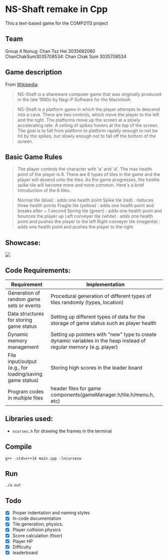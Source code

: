 # NS-Shaft remake in Cpp
This a text-based game for the COMP2113 project

## Team 
Group 4 
Nonug: Chan Tsz Hei 3035692060  
ChanChakSum3035708534: Chan Chak Sum 3035708534

## Game description
From [Wikipedia](https://en.wikipedia.org/wiki/NS-Shaft):
> NS-Shaft is a shareware computer game that was originally produced in the late 1990s by Nagi-P Software for the Macintosh.  

> NS-Shaft is a platform game in which the player attempts to descend into a cave. There are two controls, which move the player to the left and the right. The platforms move up the screen at a slowly accelerating rate. A ceiling of spikes hovers at the top of the screen. The goal is to fall from platform to platform rapidly enough to not be hit by the spikes, but slowly enough not to fall off the bottom of the screen.  

## Basic Game Rules
> The player controls the character with 'a' and 'd'. The max health point of the player is 9.
There are 6 types of tiles in the game and the player will desend onto the tiles. As the game progresses, the hostile spike tile will become more and more common. Here's a brief introduction of the 6 tiles. 

> Normal tile (blue) : adds one health point
> Spike tile (red) : reduces three health points
> Fragile tile (yellow) : adds one health point and breaks after ~ 1 second
> Spring tile (green) : adds one health point and bounces the player up 
> Left conveyer tile (white) : adds one health point and pushes the player to the left
> Right conveyer tile (magenta) : adds one health point and pushes the player to the right


## Showcase:
[![](http://img.youtube.com/vi/-SksNwLmSSE/0.jpg)](https://youtu.be/-SksNwLmSSE?t=32 "")

## Code Requirements:
Requirement | Implementation
------------ | -------------
Generation of random game sets or events | Procedural generation of different types of tiles randomly (types, location)
Data structures for storing game status | Setting up different types of data for the storage of game status such as player health 
Dynamic memory management | Setting up pointers with "new" type to create dynamic variables in the heap instead of regular memory (e.g. player)
File input/output (e.g., for loading/saving game status) | Storing high scores in the leader board
Program codes in multiple files | header files for game components(gameManager.h/tile.h/menu.h, etc)   

## Libraries used:
- `ncurses.h` for drawing the frames in the terminal

## Compile
`g++ -std=c++14 main.cpp -lncursesw`

## Run
`./a.out`

## Todo
- [X] Proper indentation and naming styles
- [X] In-code documentation
- [X] Tile generation, physics.
- [x] Player collision physics
- [X] Score calculation (floor)
- [X] Player HP
- [X] Difficulty
- [X] leaderboard
